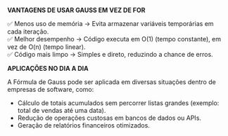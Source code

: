 **VANTAGENS DE USAR GAUSS EM VEZ DE FOR**

✅ Menos uso de memória → Evita armazenar variáveis temporárias em cada iteração.  
✅ Melhor desempenho → Código executa em O(1) (tempo constante), em vez de O(n) (tempo linear).  
✅ Código mais limpo → Simples e direto, reduzindo a chance de erros.  

**APLICAÇÕES NO DIA A DIA**  

A Fórmula de Gauss pode ser aplicada em diversas situações dentro de empresas de software, como:  

- Cálculo de totais acumulados sem percorrer listas grandes (exemplo: total de vendas até uma data).  
- Redução de operações custosas em bancos de dados ou APIs.  
- Geração de relatórios financeiros otimizados.  
